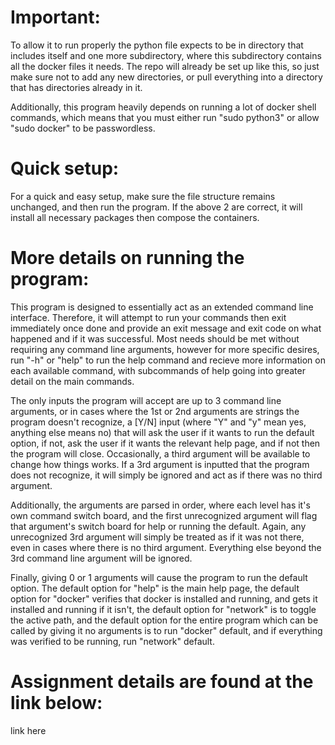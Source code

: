 Important:
=
To allow it to run properly the python file expects to be in directory that includes itself and one more subdirectory, where this subdirectory contains all the docker files it needs. The repo will already be set up like this, so just make sure not to add any new directories, or pull everything into a directory that has directories already in it.

Additionally, this program heavily depends on running a lot of docker shell commands, which means that you must either run "sudo python3" or allow "sudo docker" to be passwordless.

Quick setup:
=
For a quick and easy setup, make sure the file structure remains unchanged, and then run the program. If the above 2 are correct, it will install all necessary packages then compose the containers.

More details on running the program:
=
This program is designed to essentially act as an extended command line interface. Therefore, it will attempt to run your commands then exit immediately once done and provide an exit message and exit code on what happened and if it was successful. Most needs should be met without requiring any command line arguments, however for more specific desires, run "-h" or "help" to run the help command and recieve more information on each available command, with subcommands of help going into greater detail on the main commands.

The only inputs the program will accept are up to 3 command line arguments, or in cases where the 1st or 2nd arguments are strings the program doesn't recognize, a [Y/N] input (where "Y" and "y" mean yes, anything else means no) that will ask the user if it wants to run the default option, if not, ask the user if it wants the relevant help page, and if not then the program will close. Occasionally, a third argument will be available to change how things works. If a 3rd argument is inputted that the program does not recognize, it will simply be ignored and act as if there was no third argument.

Additionally, the arguments are parsed in order, where each level has it's own command switch board, and the first unrecognized argument will flag that argument's switch board for help or running the default. Again, any unrecognized 3rd argument will simply be treated as if it was not there, even in cases where there is no third argument. Everything else beyond the 3rd command line argument will be ignored. 

Finally, giving 0 or 1 arguments will cause the program to run the default option. The default option for "help" is the main help page, the default option for "docker" verifies that docker is installed and running, and gets it installed and running if it isn't, the default option for "network" is to toggle the active path, and the default option for the entire program which can be called by giving it no arguments is to run "docker" default, and if everything was verified to be running, run "network" default. 

Assignment details are found at the link below:
=
link here

